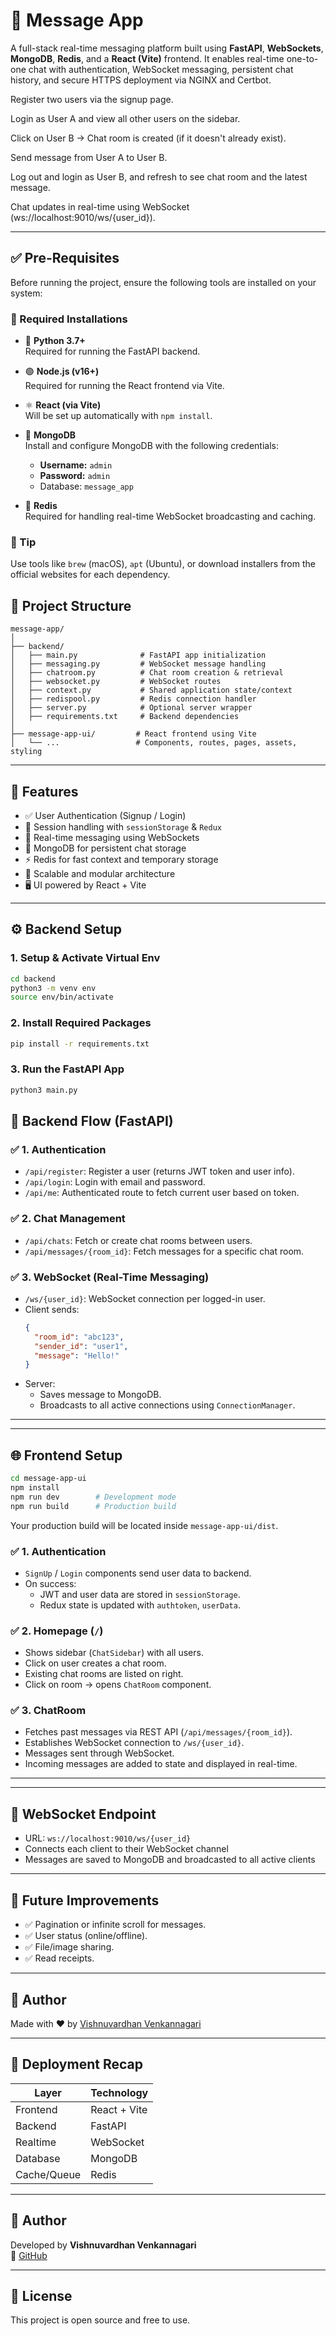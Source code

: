 
# 💬 Message App

A full-stack real-time messaging platform built using **FastAPI**, **WebSockets**, **MongoDB**, **Redis**, and a **React (Vite)** frontend. It enables real-time one-to-one chat with authentication, WebSocket messaging, persistent chat history, and secure HTTPS deployment via NGINX and Certbot.


Register two users via the signup page.

Login as User A and view all other users on the sidebar.

Click on User B → Chat room is created (if it doesn't already exist).

Send message from User A to User B.

Log out and login as User B, and refresh to see chat room and the latest message.

Chat updates in real-time using WebSocket (ws://localhost:9010/ws/{user_id}).

---

## ✅ Pre-Requisites

Before running the project, ensure the following tools are installed on your system:

### 🔧 Required Installations

- 🐍 **Python 3.7+**  
  Required for running the FastAPI backend.

- 🟢 **Node.js (v16+)**  
  Required for running the React frontend via Vite.

- ⚛️ **React (via Vite)**  
  Will be set up automatically with `npm install`.

- 🍃 **MongoDB**  
  Install and configure MongoDB with the following credentials:
  - **Username:** `admin`  
  - **Password:** `admin`  
  - Database: `message_app`

- 🚀 **Redis**  
  Required for handling real-time WebSocket broadcasting and caching.

### 📌 Tip

Use tools like `brew` (macOS), `apt` (Ubuntu), or download installers from the official websites for each dependency.

## 📁 Project Structure

```
message-app/
│
├── backend/
│   ├── main.py              # FastAPI app initialization
│   ├── messaging.py         # WebSocket message handling
│   ├── chatroom.py          # Chat room creation & retrieval
│   ├── websocket.py         # WebSocket routes
│   ├── context.py           # Shared application state/context
│   ├── redispool.py         # Redis connection handler
│   ├── server.py            # Optional server wrapper
│   ├── requirements.txt     # Backend dependencies
│
├── message-app-ui/         # React frontend using Vite
│   └── ...                 # Components, routes, pages, assets, styling
```

---

## 🚀 Features

- ✅ User Authentication (Signup / Login)
- 🔐 Session handling with `sessionStorage` & `Redux`
- 💬 Real-time messaging using WebSockets
- 📁 MongoDB for persistent chat storage
- ⚡ Redis for fast context and temporary storage
- 🧩 Scalable and modular architecture
- 🖥️ UI powered by React + Vite

---

## ⚙️ Backend Setup

### 1. Setup & Activate Virtual Env

```bash
cd backend
python3 -m venv env
source env/bin/activate
```

### 2. Install Required Packages

```bash
pip install -r requirements.txt
```

### 3. Run the FastAPI App
```bash
python3 main.py
```

## 🚀 Backend Flow (FastAPI)

### ✅ 1. **Authentication**
- `/api/register`: Register a user (returns JWT token and user info).
- `/api/login`: Login with email and password.
- `/api/me`: Authenticated route to fetch current user based on token.

### ✅ 2. **Chat Management**
- `/api/chats`: Fetch or create chat rooms between users.
- `/api/messages/{room_id}`: Fetch messages for a specific chat room.

### ✅ 3. **WebSocket (Real-Time Messaging)**
- `/ws/{user_id}`: WebSocket connection per logged-in user.
- Client sends:
  ```json
  {
    "room_id": "abc123",
    "sender_id": "user1",
    "message": "Hello!"
  }
  ```
- Server:
  - Saves message to MongoDB.
  - Broadcasts to all active connections using `ConnectionManager`.

---
---

## 🌐 Frontend Setup

```bash
cd message-app-ui
npm install
npm run dev        # Development mode
npm run build      # Production build
```

Your production build will be located inside `message-app-ui/dist`.

### ✅ 1. **Authentication**
- `SignUp` / `Login` components send user data to backend.
- On success:
  - JWT and user data are stored in `sessionStorage`.
  - Redux state is updated with `authtoken`, `userData`.

### ✅ 2. **Homepage (`/`)**
- Shows sidebar (`ChatSidebar`) with all users.
- Click on user creates a chat room.
- Existing chat rooms are listed on right.
- Click on room → opens `ChatRoom` component.

### ✅ 3. **ChatRoom**
- Fetches past messages via REST API (`/api/messages/{room_id}`).
- Establishes WebSocket connection to `/ws/{user_id}`.
- Messages sent through WebSocket.
- Incoming messages are added to state and displayed in real-time.

---

---

## 📡 WebSocket Endpoint

- URL: `ws://localhost:9010/ws/{user_id}`
- Connects each client to their WebSocket channel
- Messages are saved to MongoDB and broadcasted to all active clients

---

## 🔄 Future Improvements

- ✅ Pagination or infinite scroll for messages.
- ✅ User status (online/offline).
- ✅ File/image sharing.
- ✅ Read receipts.

---

## 🧠 Author

Made with ❤️ by [Vishnuvardhan Venkannagari](https://github.com/Vishnuvardhan-Venkannagari)

---

## 🔄 Deployment Recap

| Layer        | Technology          |
|--------------|---------------------|
| Frontend     | React + Vite        |
| Backend      | FastAPI             |
| Realtime     | WebSocket           |
| Database     | MongoDB             |
| Cache/Queue  | Redis               |

---

## 🙌 Author

Developed by **Vishnuvardhan Venkannagari**  
🔗 [GitHub](https://github.com/Vishnuvardhan-Venkannagar)

---

## 📝 License

This project is open source and free to use.
